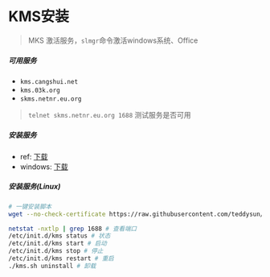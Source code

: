 
# KMS安装

> MKS 激活服务，`slmgr`命令激活windows系统、Office

##### 可用服务
* `kms.cangshui.net`
* `kms.03k.org`
* `skms.netnr.eu.org`

> `telnet skms.netnr.eu.org 1688` 测试服务是否可用

##### 安装服务

* ref: [下载](https://github.com/Wind4/vlmcsd/releases)
* windows: [下载](https://s1.netnr.eu.org/static/app/vlmcs-Windows.zip)

##### 安装服务(Linux)
```sh
# 一键安装脚本
wget --no-check-certificate https://raw.githubusercontent.com/teddysun/across/master/kms.sh && chmod +x kms.sh && ./kms.sh

netstat -nxtlp | grep 1688 # 查看端口
/etc/init.d/kms status # 状态
/etc/init.d/kms start # 启动
/etc/init.d/kms stop # 停止
/etc/init.d/kms restart # 重启
./kms.sh uninstall # 卸载
```